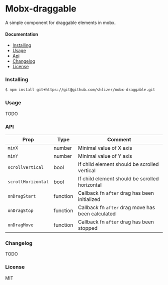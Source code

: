 # Mobx-draggable

A simple component for draggable elements in mobx.

#### Documentation

- [Installing](#installing)
- [Usage](#usage)
- [Api](#api)
- [Changelog](#changelog)
- [License](#license)



### Installing

```bash
$ npm install git+https://git@github.com/shlizer/mobx-draggable.git
```

### Usage

TODO

### API

| Prop                | Type     | Comment                                                               |
| ------------------- | ------   | --------------------------------------------------------------------- |
| `minX`              | number   | Minimal value of X axis                                               |
| `minY`              | number   | Minimal value of Y axis                                               |
| `scrollVertical`    | bool     | If child element should be scrolled vertical                          |
| `scrollHorizontal`  | bool     | If child element should be scrolled horizontal                        |
| `onDragStart`       | function | Callback fn `after` drag has been initialized                         |
| `onDragStop`        | function | Callback fn `after` drag move has been calculated                     |
| `onDragMove`        | function | Callback fn `after` drag has been stopped                             |

### Changelog

TODO

### License

MIT